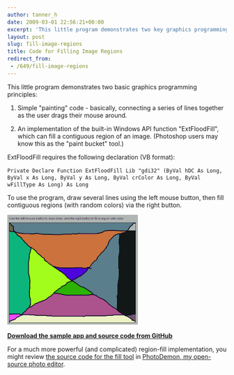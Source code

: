 ```yaml
---
author: tanner_h
date: 2009-03-01 22:56:21+00:00
excerpt: 'This little program demonstrates two key graphics programming principles: 1) simple "painting" code - basically, connecting a series of lines together as the user drags their mouse around, and 2) an implementation of a built-in Windows function for filling a contiguous region of an image.  (Photoshop users will know this as the "paint bucket" tool.)'
layout: post
slug: fill-image-regions
title: Code for Filling Image Regions 
redirect_from:
 - /649/fill-image-regions
---
```


This little program demonstrates two basic graphics programming principles:

1) Simple "painting" code - basically, connecting a series of lines together as the user drags their mouse around.

2) An implementation of the built-in Windows API function "ExtFloodFill", which can fill a contiguous region of an image.  (Photoshop users may know this as the "paint bucket" tool.)

ExtFloodFill requires the following declaration (VB format):

    Private Declare Function ExtFloodFill Lib "gdi32" (ByVal hDC As Long, ByVal x As Long, ByVal y As Long, ByVal crColor As Long, ByVal wFillType As Long) As Long
    
To use the program, draw several lines using the left mouse button, then fill contiguous regions (with random colors) via the right button.  

![fill_screenshot](images/fill_screenshot-300x252.png)

**[Download the sample app and source code from GitHub](https://github.com/tannerhelland/vb6-code/tree/master/Fill-image-region)**

For a much more powerful (and complicated) region-fill implementation, you might review [the source code for the fill tool](https://github.com/tannerhelland/PhotoDemon/blob/master/Classes/pdFloodFill.cls) in [PhotoDemon, my open-source photo editor](https://photodemon.org).